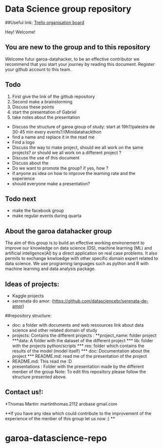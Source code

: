 # Data Science group repository


##Useful link:
[Trello organisation board](https://trello.com/b/BWwwCE8D/garoa-datascience)

Hey! Welcome!

## You are new to the group and to this repository
Welcome futur garoa-datahacker, to be an effective contributor we recommend that you start your journey by reading this document.
Register your github account to this team.


## Todo
1. First give the link of the github repository
2. Second make a brainstorming
3. Discuss these points
4. start the presentation of Gabriel
5. take notes about the presentation
* Discuss the structure of garoa group of study: start at 19h?/palestra de 30-45 min every events?/(Minidatahackthon
* find a name and replace it in the read me
* Find a logo
* Discuss the way to make project, should we all work on the same projects? or should we all work on a different project ?
* Discuss the use of this document
* Discuss about the 
* Do we want to promote the group? if yes, how ? 
* if anyone as idea on how to improve the learning rate and the experience
* should everyone make a presentation?

## Todo next
* make the facebook group 
* make regular events during quarta


## About the garoa datahacker group
The aim of this group is to build an effective working environement to improve our knowledge on data science (DS), machine learning (ML) and artificial inteligence(AI) by a direct application on real case problems. It also permits to exchange knwloedge with other specific domain expert related to data science. We use programing languages such as python and R with machine learning and data analysis package.

## Ideas of projects:
* Kaggle projects
* serrenata do amor: (https://github.com/datasciencebr/serenata-de-amor)

##repository structure:
* doc: a folder with documents and web ressources link about data science and other related domain of study 
* projects: Contains the different projects :
**project_name: folder project
***data: A folder with the dataset of the different project
*** lib: folder with the projects python/scripts
*** res: folder which contains the results of the model (model itself)
*** doc: Documentation about the project
*** README.md: read me of the presentation of the project
* README.md: This read me :D
* presentations : Folder with the presentation made by the different menber of the group
Note: To edit this repository please follow the structure presented above.

## Contact us!:
*Thomas Martin: martinthomas.2112 arobase gmail.com

**If you have any idea which could contribute to the improvement of the experience of the menber of this group let us now :) **
# garoa-datascience-repo

